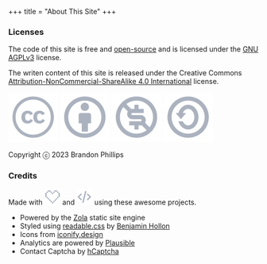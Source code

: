 +++
title = "About This Site"
+++

### Licenses

The code of this site is free and [open-source](https://codeberg.org/brandont/brandont.dev) and is licensed under the [GNU AGPLv3](https://www.gnu.org/licenses/agpl-3.0.en.html) license.  

The writen content of this site is released under the Creative Commons [Attribution-NonCommercial-ShareAlike 4.0 International](https://creativecommons.org/licenses/by-nc-sa/4.0) license.  

![Creative Commons](creative-commons-line.svg)
![Attribution](attribution-outline.svg)
![Non Commercial](creative-commons-noncommercial-us.svg)
![Share Alike](creative-commons-sharealike.svg)

Copyright ⓒ  2023 Brandon Phillips

### Credits
Made with ![Heart](heart.svg) and ![Code](code.svg) using these awesome projects.  
- Powered by the [Zola](https://getzola.org) static site engine
- Styled using [readable.css](https://readable-css.freedomtowrite.org/) by [Benjamin Hollon](https://benjaminhollon.com/)
- Icons from [iconify.design](https://iconify.design/)
- Analytics are powered by [Plausible](https://plausible.io)
- Contact Captcha by [hCaptcha](https://www.hcaptcha.com/)
